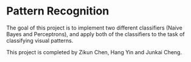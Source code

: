 # Pattern Recognition
The goal of this project is to implement two different classifiers (Naive Bayes and Perceptrons), and apply both of the classifiers to the task of classifying visual patterns.

This project is completed by Zikun Chen, Hang Yin and Junkai Cheng.